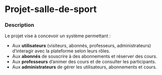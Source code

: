 # Projet-salle-de-sport

### Description
Le projet vise à concevoir un système permettant :
- Aux **utilisateurs** (visiteurs, abonnés, professeurs, administrateurs) d’interagir avec la plateforme selon leurs rôles.
- Aux **abonnés** de souscrire à des abonnements et réserver des cours.
- Aux **professeurs** d’animer des cours et de consulter les participants.
- Aux **administrateurs** de gérer les utilisateurs, abonnements et cours.
